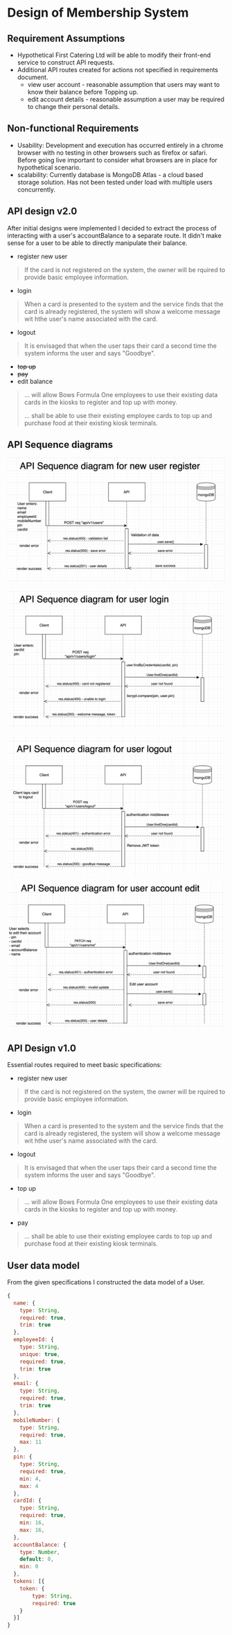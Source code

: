 # Design of Membership System

## Requirement Assumptions
- Hypothetical First Catering Ltd will be able to modify their front-end service to construct API requests.
- Additional API routes created for actions not specified in requirements document.
  - view user account - reasonable assumption that users may want to know their balance before Topping up.
  - edit account details - reasonable assumption a user may be required to change their personal details.

## Non-functional Requirements
- Usability: Development and execution has occurred entirely in a chrome browser with no testing in other browsers such as firefox or safari. Before going live important to consider what browsers are in place for hypothetical scenario.
- scalability: Currently database is MongoDB Atlas - a cloud based storage solution. Has not been tested under load with multiple users concurrently.

## API design v2.0
After initial designs were implemented I decided to extract the process of interacting with a user's accountBalance to a separate route.
It didn't make sense for a user to be able to directly manipulate their balance.
- register new user
> If the card is not registered on the system, the owner will be rquired to provide basic employee information.
- login
> When a card is presented to the system and the service finds that the card is already registered,
the system will show a welcome message wit hthe user's name associated with the card.
- logout
> It is envisaged that when the user taps their card a second time the system informs the user and says "Goodbye".
- ~~top up~~
- ~~pay~~
- edit balance
> ... will allow Bows Formula One employees to use their existing data cards in the kiosks to register and top up with money.
>
> ... shall be able to use their existing employee cards to top up and purchase food at their existing kiosk terminals.

## API Sequence diagrams

![](screenshots/register.png)

![](screenshots/login.png)

![](screenshots/logout.png)

![](screenshots/editAccount.png)

## API Design v1.0
Essential routes required to meet basic specifications:
- register new user
> If the card is not registered on the system, the owner will be rquired to provide basic employee information.
- login
> When a card is presented to the system and the service finds that the card is already registered,
the system will show a welcome message wit hthe user's name associated with the card.
- logout
> It is envisaged that when the user taps their card a second time the system informs the user and says "Goodbye".
- top up
> ... will allow Bows Formula One employees to use their existing data cards in the kiosks to register and top up with money.
- pay
> ... shall be able to use their existing employee cards to top up and purchase food at their existing kiosk terminals.

## User data model

From the given specifications I constructed the data model of a User.

```javascript
{
  name: {
    type: String,
    required: true,
    trim: true
  },
  employeeId: {
    type: String,
    unique: true,
    required: true,
    trim: true
  },
  email: {
    type: String,
    required: true,
    trim: true
  },
  mobileNumber: {
    type: String,
    required: true,
    max: 11
  },
  pin: {
    type: String,
    required: true,
    min: 4,
    max: 4
  },
  cardId: {
    type: String,
    required: true,
    min: 16,
    max: 16,
  },
  accountBalance: {
    type: Number,
    default: 0,
    min: 0
  },
  tokens: [{
    token: {
        type: String,
        required: true
    }
  }]
}
```
